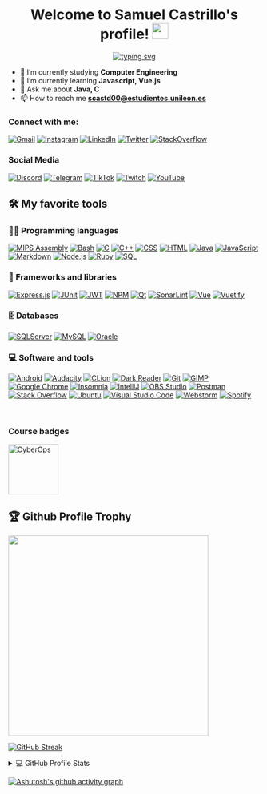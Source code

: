 <h1 align="center">
  Welcome to Samuel Castrillo's profile!
  <img src="https://media.giphy.com/media/hvRJCLFzcasrR4ia7z/giphy.gif" width="32">
</h1>

<!-- Typing SVG by scastd00 - https://github.com/scastd00/readme-typing-svg -->
<p align="center">
	<a href="https://github.com/scastd00/readme-typing-svg">
		<img alt="typing svg" src="https://readme-typing-svg.herokuapp.com?font=JetBrains+Mono&size=19&center=true&vCenter=true&width=550&lines=A+passionate+developer+from+Le%C3%B3n%2C+Spain">
	</a>
</p>

- 🔭 I’m currently studying **Computer Engineering**
- 🌱 I’m currently learning **Javascript, Vue.js**
- 💬 Ask me about **Java, C**
- 📫 How to reach me **scastd00@estudientes.unileon.es**


### Connect with me:
[![Gmail](https://img.shields.io/badge/Gmail%20-%20scastd00@estudientes.unileon.es-D14836?style=for-the-badge&logo=gmail&logoColor=white)]()
[![Instagram](https://img.shields.io/badge/Instagram-%23E4405F.svg?style=for-the-badge&logo=Instagram&logoColor=white)](https://www.instagram.com/samuelete_26/)
[![LinkedIn](https://img.shields.io/badge/linkedin-%230077B5.svg?style=for-the-badge&logo=linkedin&logoColor=white)](https://www.linkedin.com/in/samuel-castrillo-dom%C3%ADnguez-9a841a218/)
[![Twitter](https://img.shields.io/badge/Twitter-%231DA1F2.svg?style=for-the-badge&logo=Twitter&logoColor=white)](https://twitter.com/Samuelete_26)
[![StackOverflow](https://img.shields.io/badge/-Stack%20Overflow-FE7A16?style=for-the-badge&logo=stack-overflow&logoColor=white)](https://stackoverflow.com/users/13071730/samuel-castrillo-dom%c3%adnguez)

### Social Media
[![Discord](https://img.shields.io/badge/Discord%20Community-%237289DA.svg?style=for-the-badge&logo=discord&logoColor=white)](https://www.instagram.com/samuelete_26/)
[![Telegram](https://img.shields.io/badge/Telegram-2CA5E0?style=for-the-badge&logo=telegram&logoColor=white)]()
[![TikTok](https://img.shields.io/badge/TikTok-%23000000.svg?style=for-the-badge&logo=TikTok&logoColor=white)](https://www.tiktok.com/@samuelete_26)
[![Twitch](https://img.shields.io/badge/Twitch-%239146FF.svg?style=for-the-badge&logo=Twitch&logoColor=white)](https://www.twitch.tv/samuelete_26)
[![YouTube](https://img.shields.io/badge/YouTube-%23FF0000.svg?style=for-the-badge&logo=YouTube&logoColor=white)](https://www.youtube.com/channel/UCwjoPC_u0cBvYhaBxA2_t3w)

<!-- Some badges are from https://github.com/Ileriayo/markdown-badges -->
## 🛠️ My favorite tools

### 👨‍💻 Programming languages
[![MIPS Assembly](https://custom-icon-badges.herokuapp.com/badge/Assembly-525252.svg?logo=asm-hex&logoColor=white)](https://github.com/search?q=user%3Ascastd00+language%3Aassembly)
[![Bash](https://img.shields.io/badge/Bash-121011.svg?logo=gnu-bash&logoColor=white)](https://github.com/search?q=user%3Ascastd00+language%3Abash)
[![C](https://custom-icon-badges.herokuapp.com/badge/C-03599C.svg?logo=c-in-hexagon&logoColor=white)](https://github.com/search?q=user%3Ascastd00+language%3Ac)
[![C++](https://custom-icon-badges.herokuapp.com/badge/C++-9C033A.svg?logo=cpp2&logoColor=white)](https://github.com/search?q=user%3Ascastd00+language%3Acpp)
[![CSS](https://img.shields.io/badge/CSS-1572B6.svg?logo=css3&logoColor=white)](https://github.com/search?q=user%3Ascastd00+language%3Acss)
[![HTML](https://img.shields.io/badge/HTML-E34F26.svg?logo=html5&logoColor=white)](https://github.com/search?q=user%3Ascastd00+language%3Ahtml)
[![Java](https://img.shields.io/badge/Java-007396.svg?logo=java&logoColor=white)](https://github.com/search?q=user%3Ascastd00+language%3Ajava)
[![JavaScript](https://img.shields.io/badge/JavaScript-F7DF1E.svg?logo=javascript&logoColor=black)](https://github.com/search?q=user%3Ascastd00+language%3Ajavascript)
[![Markdown](https://img.shields.io/badge/Markdown-000000.svg?logo=markdown&logoColor=white)](https://github.com/search?q=user%3Ascastd00+language%3Amarkdown)
[![Node.js](https://img.shields.io/badge/Node.js-43853D.svg?logo=node.js&logoColor=white)](https://github.com/search?q=user%3Ascastd00+language%3Ajavascript)
[![Ruby](https://img.shields.io/badge/Ruby-CC342D.svg?logo=ruby&logoColor=white)](https://github.com/search?q=user%3Ascastd00+language%3Aruby)
[![SQL](https://custom-icon-badges.herokuapp.com/badge/SQL-025E8C.svg?logo=database&logoColor=white)](https://github.com/search?q=user%3Ascastd00+language%3Asql)

<!-- For copy  [![]()]() -->


### 🧰 Frameworks and libraries

[![Express.js](https://img.shields.io/badge/Express.js-404d59.svg?logo=express&logoColor=white)]()
[![JUnit](https://custom-icon-badges.herokuapp.com/badge/JUnit-25A162.svg?logo=check-circle&logoColor=white)]()
[![JWT](https://img.shields.io/badge/JWT-black?logo=JSON%20web%20tokens)]()
[![NPM](https://img.shields.io/badge/NPM-%23000000.svg?logo=npm&logoColor=white)]()
[![Qt](https://img.shields.io/badge/Qt-%23217346.svg?logo=Qt&logoColor=white)]()
[![SonarLint](https://img.shields.io/badge/-SonarLint-CB2029?logo=sonarlint&logoColor=white)]()
[![Vue](https://img.shields.io/badge/Vue.js-%2335495e.svg?logo=vuedotjs&logoColor=%234FC08D)]()
[![Vuetify](https://img.shields.io/badge/Vuetify-1867C0?logo=vuetify&logoColor=AEDDFF)]()

### 🗄️ Databases
[![SQLServer](https://img.shields.io/badge/Microsoft%20SQL%20Sever-CC2927?logo=microsoft%20sql%20server&logoColor=white)]()
[![MySQL](https://img.shields.io/badge/MySQL-00f.svg?logo=mysql&logoColor=white)]()
[![Oracle](https://img.shields.io/badge/Oracle-F00000.svg?logo=oracle&logoColor=white)]()

### 💻 Software and tools
[![Android](https://img.shields.io/badge/Android-3DDC84?logo=android&logoColor=white)]()
[![Audacity](https://img.shields.io/badge/-Audacity-0000CC?logo=audacity&logoColor=white)]()
[![CLion](https://img.shields.io/badge/CLion-black?logo=clion&logoColor=white)]()
[![Dark Reader](https://img.shields.io/badge/-Dark%20Reader-141E24?logo=dark-reader&logoColor=white)]()
[![Git](https://img.shields.io/badge/Git-F05033.svg?logo=git&logoColor=white)]()
[![GIMP](https://img.shields.io/badge/Gimp-657D8B?logo=gimp&logoColor=FFFFFF)]()
[![Google Chrome](https://img.shields.io/badge/Google%20Chrome-4285F4?logo=GoogleChrome&logoColor=white)]()
[![Insomnia](https://img.shields.io/badge/Insomnia-black?logo=insomnia&logoColor=5849BE)]()
[![IntelliJ](https://img.shields.io/badge/IntelliJIDEA-000000.svg?logo=intellij-idea&logoColor=white)]()
[![OBS Studio](https://img.shields.io/badge/-OBS%20Studio-302E31?logo=obs-studio&logoColor=white)]()
[![Postman](https://img.shields.io/badge/Postman-FF6C37?logo=postman&logoColor=white)]()
[![Stack Overflow](https://img.shields.io/badge/-Stack%20Overflow-FE7A16?logo=stack-overflow&logoColor=white)]()
[![Ubuntu](https://img.shields.io/badge/Ubuntu-E95420?logo=ubuntu&logoColor=white)]()
[![Visual Studio Code](https://img.shields.io/badge/Visual%20Studio%20Code-0078d7.svg?logo=visual-studio-code&logoColor=white)]()
[![Webstorm](https://img.shields.io/badge/Webstorm-143?logo=webstorm&logoColor=white&color=black)]()
[![Spotify](https://img.shields.io/badge/Spotify-1ED760?logo=spotify&logoColor=white)]()

<br />

### Course badges
<a href="https://www.credly.com/badges/fcf1ec40-7c9b-4cc1-b9d3-1ecb1cd04021" target="_blank">
	<img src="https://images.credly.com/size/340x340/images/53f37f83-04a1-4935-9b1e-21a99cc6e1b2/CyberOpsAssoc.png" alt="CyberOps" width="100" height="100">
</a>

<br />

<a>
	<h2>🏆 Github Profile Trophy</h2>
</a>
<a href="https://github.com/ryo-ma/github-profile-trophy">
	<img width=400 src="https://github-profile-trophy.vercel.app/?username=scastd00&row=2&column=3&theme=radical&margin-w=6&margin-h=6&no-frame=true&title=Commit,Followers,Repositories"/>
</a>

<br />

[![GitHub Streak](http://github-readme-streak-stats.herokuapp.com?user=scastd00&theme=radical&hide_border=true)](https://git.io/streak-stats)

<details>
  <summary>💻 GitHub Profile Stats</summary>
  <br/>
    <a href="https://github.com/anuraghazra/github-readme-stats">
		<img alt="scastd00's Github Stats" src="https://github-readme-stats.vercel.app/api?username=scastd00&show_icons=true&theme=radical&hide_border=true&locale=en&count_private=true"/>
	</a>
    <a href="https://github.com/anuraghazra/github-readme-stats">
		<img alt="scastd00's Top Languages" src="https://github-readme-stats.vercel.app/api/top-langs?username=scastd00&layout=compact&theme=radical&hide_border=true&locale=en&langs_count=8"/>
	</a>
  <br/>
  <b>Note:</b> Top languages is only a metric of the languages my public code consists of and doesn't reflect my experience or skill level.
</details>

<!-- https://github.com/ashutosh00710/github-readme-activity-graph -->

[![Ashutosh's github activity graph](https://activity-graph.herokuapp.com/graph?username=scastd00&theme=redical&hide_border=true&custom_title=scastd00's%20Contribution%20Graph)](https://github.com/ashutosh00710/github-readme-activity-graph)
